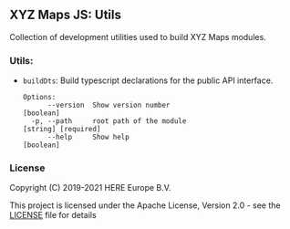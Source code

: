 ## XYZ Maps JS: Utils

Collection of development utilities used to build XYZ Maps modules.

### Utils:

* `buildDts`: Build typescript declarations for the public API interface.
    ```
    Options:
          --version  Show version number                                   [boolean]
      -p, --path     root path of the module                     [string] [required]
          --help     Show help                                             [boolean]
    ```

### License

Copyright (C) 2019-2021 HERE Europe B.V.

This project is licensed under the Apache License, Version 2.0 - see the [LICENSE](LICENSE) file for details
